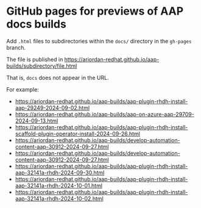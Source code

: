 # GitHub pages for previews of AAP docs builds

Add `.html` files to subdirectories within the `docs/` directory in the `gh-pages` branch.

The file is published in https://ariordan-redhat.github.io/aap-builds/subdirectory/file.html

That is, `docs` does not appear in the URL.

For example:

* https://ariordan-redhat.github.io/aap-builds/aap-plugin-rhdh-install-aap-29249-2024-09-02.html
* https://ariordan-redhat.github.io/aap-builds/aap-on-azure-aap-29709-2024-09-13.html
* https://ariordan-redhat.github.io/aap-builds/aap-plugin-rhdh-install-scaffold-plugin-operator-install-2024-09-26.html
* https://ariordan-redhat.github.io/aap-builds/develop-automation-content-aap-30912-2024-09-27.html
* https://ariordan-redhat.github.io/aap-builds/develop-automation-content-aap-30912-2024-09-27.html
* https://ariordan-redhat.github.io/aap-builds/aap-plugin-rhdh-install-aap-32141a-rhdh-2024-09-30.html
* https://ariordan-redhat.github.io/aap-builds/aap-plugin-rhdh-install-aap-32141a-rhdh-2024-10-01.html
* https://ariordan-redhat.github.io/aap-builds/aap-plugin-rhdh-install-aap-32141a-rhdh-2024-10-02.html
